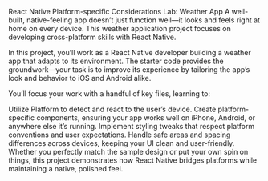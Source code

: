 React Native Platform-specific Considerations Lab: Weather App
A well-built, native-feeling app doesn’t just function well—it looks and feels right at home on every device. This weather application project focuses on developing cross-platform skills with React Native.

In this project, you’ll work as a React Native developer building a weather app that adapts to its environment. The starter code provides the groundwork—your task is to improve its experience by tailoring the app’s look and behavior to iOS and Android alike.

You’ll focus your work with a handful of key files, learning to:

Utilize Platform to detect and react to the user’s device.
Create platform-specific components, ensuring your app works well on iPhone, Android, or anywhere else it’s running.
Implement styling tweaks that respect platform conventions and user expectations.
Handle safe areas and spacing differences across devices, keeping your UI clean and user-friendly.
Whether you perfectly match the sample design or put your own spin on things, this project demonstrates how React Native bridges platforms while maintaining a native, polished feel.
